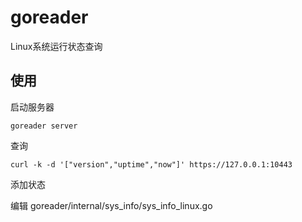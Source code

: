 # goreader

Linux系统运行状态查询

使用
----------------

启动服务器

    goreader server

查询

    curl -k -d '["version","uptime","now"]' https://127.0.0.1:10443

添加状态

   编辑 goreader/internal/sys_info/sys_info_linux.go

